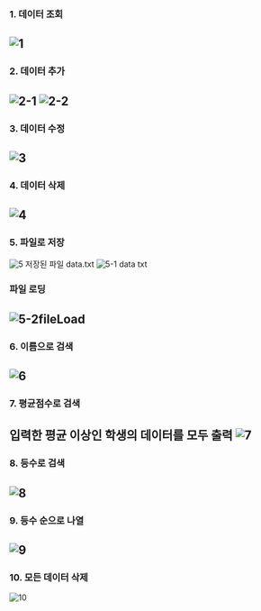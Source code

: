 ### 1. 데이터 조회
![1](https://user-images.githubusercontent.com/48156241/81923110-1ee61c80-9618-11ea-8878-392eea4c7ba0.png)
---------------------------------
### 2. 데이터 추가
![2-1](https://user-images.githubusercontent.com/48156241/81923112-1ee61c80-9618-11ea-92c6-95a203f0bcf2.png)
![2-2](https://user-images.githubusercontent.com/48156241/81923113-1f7eb300-9618-11ea-8d00-11535286196b.png)
--------------------------------
### 3. 데이터 수정
![3](https://user-images.githubusercontent.com/48156241/81923115-20174980-9618-11ea-9a9b-be53387b87cb.png)
----------------------------------
### 4. 데이터 삭제
![4](https://user-images.githubusercontent.com/48156241/81923116-20174980-9618-11ea-8269-180115429d98.png)
----------------------------------
### 5. 파일로 저장
![5](https://user-images.githubusercontent.com/48156241/81923118-20afe000-9618-11ea-82d6-1ad9800dfc85.png)
 저장된 파일 data.txt
![5-1 data txt](https://user-images.githubusercontent.com/48156241/81923953-6620dd00-9619-11ea-8850-026fa18aaa70.png)

### 파일 로딩
![5-2fileLoad](https://user-images.githubusercontent.com/48156241/81923119-21487680-9618-11ea-9750-75c93c9631bf.png)
-----------------------------------
### 6. 이름으로 검색
![6](https://user-images.githubusercontent.com/48156241/81923121-21487680-9618-11ea-8be0-4b956b517015.png)
------------------------------------
### 7. 평균점수로 검색 
 입력한 평균 이상인 학생의 데이터를 모두 출력
![7](https://user-images.githubusercontent.com/48156241/81923122-21e10d00-9618-11ea-847e-594c2394fd64.png)
------------------------------------
### 8. 등수로 검색
![8](https://user-images.githubusercontent.com/48156241/81923124-2279a380-9618-11ea-8793-f047f1f90b28.png)
------------------------------------
### 9. 등수 순으로 나열
![9](https://user-images.githubusercontent.com/48156241/81923126-2279a380-9618-11ea-8772-c4f699d680ab.png)
------------------------------------
### 10. 모든 데이터 삭제
![10](https://user-images.githubusercontent.com/48156241/81923108-1db4ef80-9618-11ea-9fc7-09ec095c6ef8.png)
